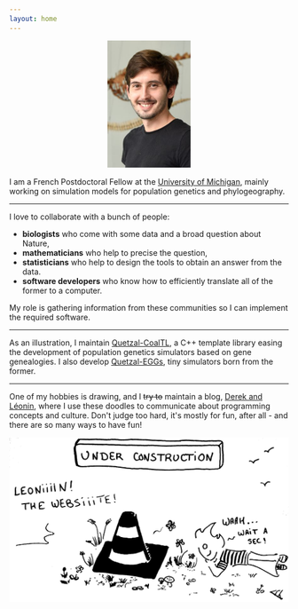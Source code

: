 ```yaml
---
layout: home
---
```


<p align="center">
  <img src="/pictures/pic_me_eeb.png" alt="pic" width="150">
</p>

I am a French Postdoctoral Fellow at the
[University of Michigan](https://lsa.umich.edu/eeb/people/postdoctoral-fellows/arnaud-becheler.html),
mainly working on simulation models for population genetics and phylogeography.

---------------------------

I love to collaborate with a bunch of people:
- **biologists** who come with some data and a broad question about Nature,
- **mathematicians** who help to precise the question,
- **statisticians** who help to design the tools to obtain an answer from the data.
- **software developers** who know how to efficiently translate all of the former to a computer.

My role is gathering information from these communities so I can implement
the required software.

-----------------------------

As an illustration, I maintain [Quetzal-CoalTL](pages/quetzal/home), a C++ template library easing the development of
population genetics simulators based on gene genealogies. I also develop
[Quetzal-EGGs](pages/quetzal_eggs/home), tiny simulators born from the former.

------------------------------

One of my hobbies is drawing, and I ~~try to~~ maintain a blog, [Derek and Léonin](pages/blog/site_map),
where I use these doodles to communicate about programming concepts and culture.
Don't judge too hard, it's mostly for fun, after all - and there are so many ways to have fun!

![Léonin, the bog mascot](/draw/under_construction.png)
